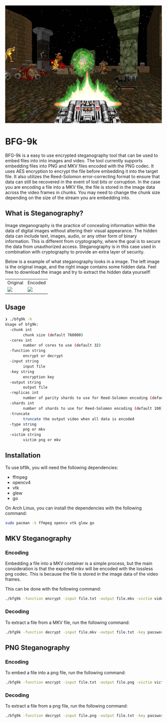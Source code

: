 <p align="center">
      <img src="./BFG9000.png" center>
</p>

# BFG-9k

BFG-9k is a easy to use encrypted steganography tool that can be used to embed files into into images and video. The tool currently supports embedding files into PNG and MKV files encoded with the PNG codec. It uses AES encryption to encrypt the file before embedding it into the target file. It also utilizes the Reed-Solomon error-correcting format to ensure that data can still be recovered in the event of lost bits or corruption. In the case you are encoding a file into a MKV file, the file is stored in the image data across the video frames in chunks. You may need to change the chunk size depending on the size of the stream you are embedding into.


## What is Steganography?
Image steganography is the practice of concealing information within the data of digital images without altering their visual appearance. The hidden data can include text, images, audio, or any other form of binary information. This is different from cryptography, where the goal is to secure the data from unauthorized access. Steganography is in this case used in combination with cryptography to provide an extra layer of security.

Below is a example of what steganography looks in a image. The left image is the original image, and the right image contains some hidden data. Feel free to download the image and try to extract the hidden data yourself! 

<table align="center">
      <tr>
            <td>Original</td>
            <td>Encoded</td>
      </tr>
      <tr>
            <td><img src="./Cover-Original.png" ></td>
            <td><img src="./Cover-Stego.png"></td>
      </tr>
</table>


## Usage

```sh
❯ ./bfg9k -h
Usage of bfg9k:
  -chunk int
        chunk size (default 768000)
  -cores int
        number of cores to use (default 32)
  -function string
        encrypt or decrypt
  -input string
        input file
  -key string
        encryption key
  -output string
        output file
  -replicas int
        number of parity shards to use for Reed-Solomon encoding (default 25)
  -shards int
        number of shards to use for Reed-Solomon encoding (default 100)
  -truncate
        truncate the output video when all data is encoded
  -type string
        png or mkv
  -victim string
        victim png or mkv
```

## Installation
To use bf9k, you will need the following dependencies:
- ffmpeg
- opencv4
- vtk
- glew
- go

On Arch Linux, you can install the dependencies with the following command:
```sh
sudo pacman -S ffmpeg opencv vtk glew go
```

## MKV Steganography 

### Encoding
Embedding a file into a MKV container is a simple process, but the main consideration is that the exported mkv will be encoded with the lossless png codec. This is because the file is stored in the image data of the video frames. 

This can be done with the following command:
```sh
./bfg9k -function encrypt -input file.txt -output file.mkv -victim video_png.mkv -key password -type mkv
```

### Decoding
To extract a file from a MKV file, run the following command:
```sh
./bfg9k -function decrypt -input file.mkv -output file.txt -key password -type mkv
```

## PNG Steganography

### Encoding
To embed a file into a png file, run the following command:
```sh
./bfg9k -function encrypt -input file.txt -output file.png -victim victim.png -key password -type png
```

### Decoding
To extract a file from a png file, run the following command:
```sh
./bfg9k -function decrypt -input file.png -output file.txt -key password -type png
```
